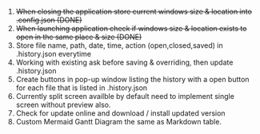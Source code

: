 1. ~~When closing the application store current windows size & location into .config.json (DONE)~~
2. ~~When launching application check if windows size & location exists to open in the same place & size (DONE)~~
3. Store file name, path, date, time, action (open,closed,saved) in .history.json everytime
3. Working with existing ask before saving & overriding, then update .history.json
4. Create buttons in pop-up window listing the history with a open button for each file that is listed in .history.json
5. Currently split screen availble by default need to implement single screen without preview also.
6. Check for update online and download / install updated version
7. Custom Mermaid Gantt Diagram the same as Markdown table.  